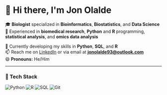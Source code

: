 # 👋 Hi there, I'm Jon Olalde

🎓 **Biologist** specialized in **Bioinformatics**, **Biostatistics**, and **Data Science**  
🔬 Experienced in **biomedical research**, **Python** and **R** programming, **statistical analysis**, and **omics data analysis**

🌱 Currently developing my skills in **Python**, **SQL**, and **R**  
📫 Reach me on [LinkedIn](https://www.linkedin.com/in/jon-olalde-jometon) or via email at **jonolalde93@outlook.com**  
😄 **Pronouns:** He/Him

---

### 🧰 Tech Stack
![Python](https://img.shields.io/badge/Python-3776AB?style=for-the-badge&logo=python&logoColor=white)
![R](https://img.shields.io/badge/R-276DC3?style=for-the-badge&logo=r&logoColor=white)
![SQL](https://img.shields.io/badge/SQL-4479A1?style=for-the-badge&logo=postgresql&logoColor=white)
![Git](https://img.shields.io/badge/Git-F05032?style=for-the-badge&logo=git&logoColor=white)
<!---
Jonolalde93/Jonolalde93 is a ✨ special ✨ repository because its `README.md` (this file) appears on your GitHub profile.
You can click the Preview link to take a look at your changes.
--->
